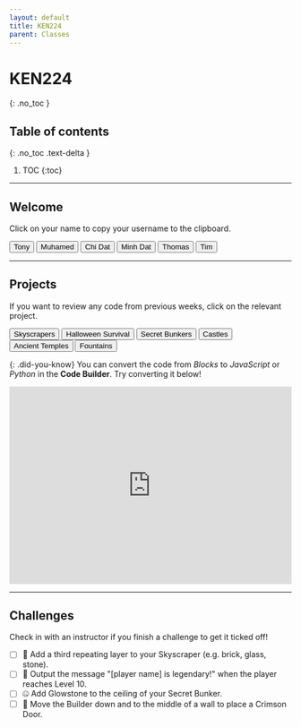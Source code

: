 ```yaml
---
layout: default
title: KEN224
parent: Classes
---
```


# KEN224
{: .no_toc }

## Table of contents
{: .no_toc .text-delta }

1. TOC
{:toc}

---

## Welcome
Click on your name to copy your username to the clipboard.

<div id="roll">
  <button class="btn mr-4 mb-4" id="instructor15">Tony<span style="display:none">🧱🎃🤐</span></button>
  <button class="btn mr-4 mb-4" id="instructor15">Muhamed<span style="display:none"></span></button>
  <button class="btn mr-4 mb-4" id="junior168">Chi Dat<span style="display:none">🥉🎃</span></button>
  <button class="btn mr-4 mb-4" id="junior169">Minh Dat<span style="display:none">🥇🎃</span></button>
  <button class="btn mr-4 mb-4" id="junior170">Thomas<span style="display:none">🥈🎃</span></button>
  <button class="btn mr-4 mb-4" id="junior171">Tim<span style="display:none"></span></button>
  <!--
  <button class="btn mr-4 mb-4" id="junior172">Spare<span style="display:none"></span></button>
  -->
</div>

---

## Projects
If you want to review any code from previous weeks, click on the relevant project.

<div id="project-list">
  <button class="btn mr-2 mb-2" id="https://minecraft.makecode.com/#pub:_Xi2FtRKYe5pr">Skyscrapers</button>
  <button class="btn mr-2 mb-2" id="https://minecraft.makecode.com/#pub:_TX0A5u6KbC9W">Halloween Survival</button>
  <button class="btn mr-2 mb-2" id="https://minecraft.makecode.com/#pub:_RHbcEYP6zF2t">Secret Bunkers</button>
  <button class="btn mr-2 mb-2" id="https://minecraft.makecode.com/#pub:_DzzgxMFzi2Um">Castles</button>
  <button class="btn mr-2 mb-2" id="https://minecraft.makecode.com/#pub:_8oWCVoCfmVwU">Ancient Temples</button>
  <button class="btn mr-2 mb-2" id="https://minecraft.makecode.com/#pub:_Lj410sJ6PXsg">Fountains</button>
  <!--
  <button class="btn mr-2 mb-2" id="zoos">Zoos</button>
  -->
</div>

{: .did-you-know}
You can convert the code from *Blocks* to *JavaScript* or *Python* in the **Code Builder**. Try converting it below!

<div style="position:relative;height:0;padding-bottom:70%;overflow:hidden;"><iframe style="position:absolute;top:0;left:0;width:100%;height:100%;" src="https://minecraft.makecode.com/#pub:_LYXFti95gUX7" frameborder="0" sandbox="allow-popups allow-forms allow-scripts allow-same-origin"></iframe></div>

---

## Challenges
Check in with an instructor if you finish a challenge to get it ticked off!

- [ ] 🧱 Add a third repeating layer to your Skyscraper (e.g. brick, glass, stone).
- [ ] 🎃 Output the message "[player name] is legendary!" when the player reaches Level 10.
- [ ] 🤐 Add Glowstone to the ceiling of your Secret Bunker.
- [ ] 🏰 Move the Builder down and to the middle of a wall to place a Crimson Door.

<script src="{{site.url}}/assets/classes.js"></script>

